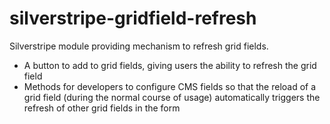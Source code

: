 # silverstripe-gridfield-refresh

Silverstripe module providing mechanism to refresh grid fields.

- A button to add to grid fields, giving users the ability to refresh the grid field
- Methods for developers to configure CMS fields so that the reload of a grid field (during the normal course of usage) automatically triggers the refresh of other grid fields in the form
